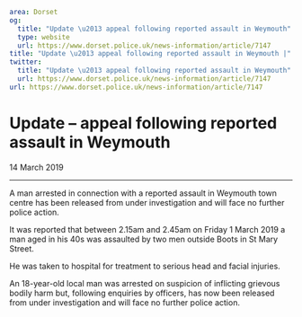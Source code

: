 ```yaml
area: Dorset
og:
  title: "Update \u2013 appeal following reported assault in Weymouth"
  type: website
  url: https://www.dorset.police.uk/news-information/article/7147
title: "Update \u2013 appeal following reported assault in Weymouth |"
twitter:
  title: "Update \u2013 appeal following reported assault in Weymouth"
  url: https://www.dorset.police.uk/news-information/article/7147
url: https://www.dorset.police.uk/news-information/article/7147
```

# Update – appeal following reported assault in Weymouth

14 March 2019

* * *

A man arrested in connection with a reported assault in Weymouth town centre has been released from under investigation and will face no further police action.

It was reported that between 2.15am and 2.45am on Friday 1 March 2019 a man aged in his 40s was assaulted by two men outside Boots in St Mary Street.

He was taken to hospital for treatment to serious head and facial injuries.

An 18-year-old local man was arrested on suspicion of inflicting grievous bodily harm but, following enquiries by officers, has now been released from under investigation and will face no further police action.
